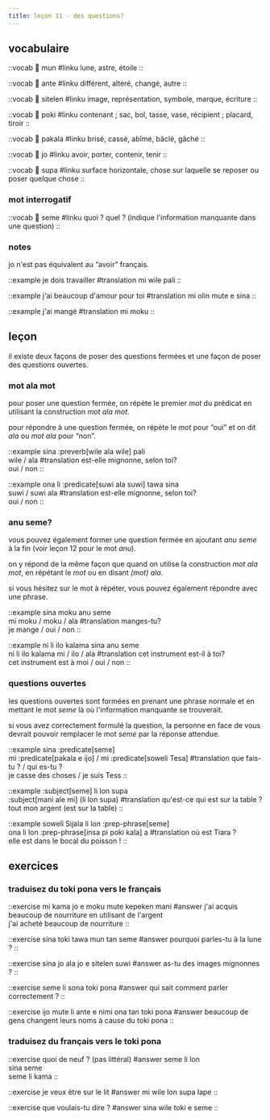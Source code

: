 ```yaml
---
title: leçon 11 - des questions? 
---
```

## vocabulaire
::vocab
󱤺 mun
#linku
lune, astre, étoile
::

::vocab
󱤆 ante
#linku
différent, altéré, changé, autre
::

::vocab
󱥠 sitelen
#linku
image, représentation, symbole, marque, écriture
::

::vocab
󱥓 poki
#linku
contenant ; sac, bol, tasse, vase, récipient ; placard, tiroir
::

::vocab
󱥈 pakala
#linku
brisé, cassé, abîmé, bâclé, gâché
::

::vocab
󱤓 jo
#linku
avoir, porter, contenir, tenir
::

::vocab
󱥥 supa
#linku
surface horizontale, chose sur laquelle se reposer ou poser quelque chose
::

### mot interrogatif
::vocab
󱥙 seme
#linku
quoi ? quel ? (indique l'information manquante dans une question)
::

### notes
jo n'est pas équivalent au “avoir” français.

::example
je dois travailler
#translation
mi wile pali
::

::example
j'ai beaucoup d'amour pour toi
#translation
mi olin mute e sina
::

::example
j'ai mangé
#translation
mi moku
::


## leçon
il existe deux façons de poser des questions fermées et une façon de poser des questions ouvertes.

### mot ala mot

pour poser une question fermée, on répète le premier *mot* du prédicat en utilisant la construction *mot ala mot*.

pour répondre à une question fermée, on répète le *mot* pour “oui” et on dit *ala* ou *mot ala* pour “non”. 

::example
sina :preverb[wile ala wile] pali \
wile / ala
#translation
est-elle mignonne, selon toi? \
oui / non
::

::example
ona li :predicate[suwi ala suwi] tawa sina \
suwi / suwi ala
#translation
est-elle mignonne, selon toi? \
oui / non
::

### anu seme?

vous pouvez également former une question fermée en ajoutant *anu seme* à la fin (voir leçon 12 pour le mot *anu*).

on y répond de la même façon que quand on utilise la construction *mot ala mot*, en répétant le *mot* ou en disant *(mot) ala*.

si vous hésitez sur le mot à répéter, vous pouvez également répondre avec une phrase. 

::example
sina moku anu seme \
mi moku / moku / ala
#translation
manges-tu? \
je mange / oui / non
::

::example
ni li ilo kalama sina anu seme \
ni li ilo kalama mi / ilo / ala
#translation
cet instrument est-il à toi? \
cet instrument est à moi / oui / non
::

### questions ouvertes

les questions ouvertes sont formées en prenant une phrase normale et en mettant le mot *seme* là où l'information manquante se trouverait.

si vous avez correctement formulé la question, la personne en face de vous devrait pouvoir remplacer le mot *seme* par la réponse attendue. 

::example
sina :predicate[seme] \
mi :predicate[pakala e ijo] / mi :predicate[soweli Tesa]
#translation
que fais-tu ? / qui es-tu ? \
je casse des choses / je suis Tess
::

::example
:subject[seme] li lon supa \
:subject[mani ale mi] (li lon supa)
#translation
qu'est-ce qui est sur la table ? \
tout mon argent (est sur la table)
::

::example
soweli Sijala li lon :prep-phrase[seme] \
ona li lon :prep-phrase[insa pi poki kala] a
#translation
où est Tiara ? \
elle est dans le bocal du poisson !
::

## exercices
### traduisez du toki pona vers le français
::exercise
mi kama jo e moku mute kepeken mani
#answer
j'ai acquis beaucoup de nourriture en utilisant de l'argent \
j'ai acheté beaucoup de nourriture
::

::exercise
sina toki tawa mun tan seme
#answer
pourquoi parles-tu à la lune ?
::

::exercise
sina jo ala jo e sitelen suwi
#answer
as-tu des images mignonnes ?
::

::exercise
seme li sona toki pona
#answer
qui sait comment parler correctement ?
::

::exercise
ijo mute li ante e nimi ona tan toki pona
#answer
beaucoup de gens changent leurs noms à cause du toki pona
::

### traduisez du français vers le toki pona
::exercise
quoi de neuf ? (pas littéral)
#answer
seme li lon \
sina seme \
seme li kama
::

::exercise
je veux être sur le lit
#answer
mi wile lon supa lape
::

::exercise
que voulais-tu dire ?
#answer
sina wile toki e seme
::